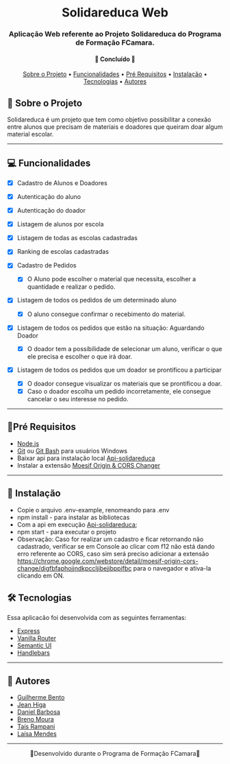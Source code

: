 <h1 align="center">Solidareduca Web</h1>

<h3 align="center">
    Aplicação Web referente ao Projeto Solidareduca do Programa de Formação FCamara.
</h3>

<h4 align="center">
🚀 Concluído 🚀
</h4>

<p align="center">
  <a href="#-Sobre-o-Projeto">Sobre o Projeto</a> •
  <a href="#-Funcionalidades">Funcionalidades</a> •
  <a href="#-Pre-Requisitos">Pré Requisitos</a> •
  <a href="#-Instalacao">Instalação</a> •
  <a href="#-Tecnologias">Tecnologias</a> •
  <a href="#-Autores">Autores</a>
</p>

## 📙 Sobre o Projeto


Solidareduca é um projeto que tem como objetivo possibilitar a conexão entre alunos que precisam de materiais e doadores que queiram doar algum material escolar. 

---

## 💻 Funcionalidades

- [x] Cadastro de Alunos e Doadores
- [x] Autenticação do aluno
- [x] Autenticação do doador
- [x] Listagem de alunos por escola

- [x] Listagem de todas as escolas cadastradas
- [x] Ranking de escolas cadastradas

- [x] Cadastro de Pedidos
  - [x] O Aluno pode escolher o material que necessita, escolher a quantidade e realizar o pedido.
- [x] Listagem de todos os pedidos de um determinado aluno
  - [x] O aluno consegue confirmar o recebimento do material.
- [x] Listagem de todos os pedidos que estão na situação: Aguardando Doador
  - [x] O doador tem a possibilidade de selecionar um aluno, verificar o que ele precisa e escolher o que irá doar.
- [x] Listagem de todos os pedidos que um doador se prontificou a participar
  - [x] O doador consegue visualizar os materiais que se prontificou a doar.
  - [x] Caso o doador escolha um pedido incorretamente, ele consegue cancelar o seu interesse no pedido.
  
---

## 🔶Pré Requisitos

* [Node.js](https://nodejs.org/en/download/)
* [Git](https://git-scm.com/downloads) ou [Git Bash](https://gitforwindows.org/) para usuários Windows
* Baixar api para instalação local [Api-solidareduca](https://github.com/squad37/api-solidareduca)
* Instalar a extensão [Moesif Origin & CORS Changer](https://chrome.google.com/webstore/detail/moesif-origin-cors-change/digfbfaphojjndkpccljibejjbppifbc)

---

## 🔶 Instalação

* Copie o arquivo .env-example, renomeando para .env
* npm install - para instalar as bibliotecas
* Com a api em execução [Api-solidareduca](https://github.com/squad37/api-solidareduca);
* npm start - para executar o projeto
* Observação: Caso for realizar um cadastro e ficar retornando não cadastrado, verificar se em Console ao clicar com f12 não está dando erro referente ao CORS, caso sim será preciso adicionar a extensão https://chrome.google.com/webstore/detail/moesif-origin-cors-change/digfbfaphojjndkpccljibejjbppifbc para o navegador e ativa-la clicando em ON.

## 🛠 Tecnologias

Essa aplicacão foi desenvolvida com as seguintes ferramentas:

- [Express](https://expressjs.com/pt-br/)
- [Vanilla Router](https://www.npmjs.com/package/vanilla-router)
- [Semantic UI](https://semantic-ui.com/)
- [Handlebars](https://handlebarsjs.com/)


---

## 📙 Autores

- [Guilherme Bento](https://www.linkedin.com/in/guilherme-bento-7a1400128/)
- [Jean Higa](https://www.linkedin.com/in/jean-higa-8374311a6/)
- [Daniel Barbosa](https://www.linkedin.com/in/daniel-barbosa-da-silva-b1ab8b170/)
- [Breno Moura](https://www.linkedin.com/in/breno-moura-43b09b21/)
- [Taís Rampani](https://www.linkedin.com/in/tais-rampani/)
- [Laísa Mendes](https://www.linkedin.com/in/laisa-mendes-6669b620a)

---

<p align="center"> 🔸Desenvolvido durante o Programa de Formação FCamara🔸 <p>
